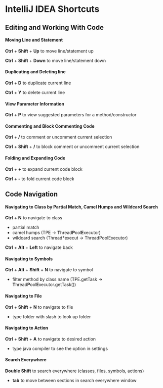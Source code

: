 # IntelliJ IDEA Shortcuts

## Editing and Working With Code

#### Moving Line and Statement
**Ctrl** + **Shift** + **Up**       to move line/statement up

**Ctrl** + **Shift** + **Down**     to move line/statement down

#### Duplicating and Deleting line
**Ctrl** + **D**        to duplicate current line

**Ctrl** + **Y**        to delete current line

#### View Parameter Information
**Ctrl** + **P**        to view suggested parameters for a method/constructor

#### Commenting and Block Commenting Code
**Ctrl** + **/**                to comment or uncomment current selection

**Ctrl** + **Shift** + **/**        to block comment or uncomment current selection

#### Folding and Expanding Code
**Ctrl** + **+**        to expand current code block

**Ctrl** + **-**        to fold current code block

## Code Navigation

#### Navigating to Class by Partial Match, Camel Humps and Wildcard Search
**Ctrl** + **N**                    to navigate to class

- partial match
- camel humps (TPE -> **T**hread**P**ool**E**xecutor)
- wildcard search (Thread*execut -> ThreadPoolExecutor)

**Ctrl** + **Alt** + **Left**       to navigate back

#### Navigating to Symbols
**Ctrl** + **Alt** + **Shift** + **N** to navigate to symbol

- filter method by class name (TPE.getTask -> **T**hread**P**ool**E**xecutor.getTask())

#### Navigating to File
**Ctrl** + **Shift** + **N**        to navigate to file

- type folder with slash to look up folder

#### Navigating to Action
**Ctrl** + **Shift** + **A**        to navigate to desired action

- type java compiler to see the option in settings

#### Search Everywhere
**Double Shift**        to search everywhere (classes, files, symbols, actions)

- **tab** to move between sections in search everywhere window

